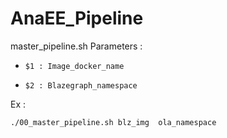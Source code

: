 # AnaEE_Pipeline

 master_pipeline.sh Parameters :
 
-     $1 : Image_docker_name
     
-     $2 : Blazegraph_namespace

Ex :
    
    ./00_master_pipeline.sh blz_img  ola_namespace
     
     
